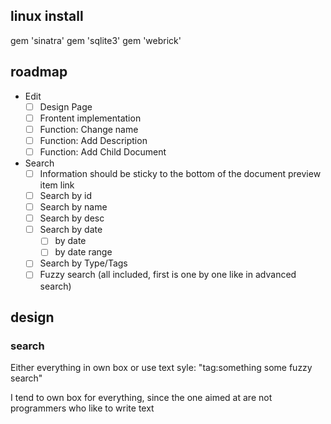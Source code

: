 

## linux install
gem 'sinatra'
gem 'sqlite3'
gem 'webrick'


## roadmap

- Edit
    - [ ] Design Page
    - [ ] Frontent implementation
    - [ ] Function: Change name
    - [ ] Function: Add Description
    - [ ] Function: Add Child Document 
- Search
    - [ ] Information should be sticky to the bottom of the document preview item link
    - [ ] Search by id
    - [ ] Search by name
    - [ ] Search by desc
    - [ ] Search by date
        - [ ] by date
        - [ ] by date range
    - [ ] Search by Type/Tags
    - [ ] Fuzzy search (all included, first is one by one like in advanced search)

## design

### search
Either everything in own box or use text syle: "tag:something some fuzzy search"

I tend to own box for everything, since the one aimed at are not programmers who like to write text
